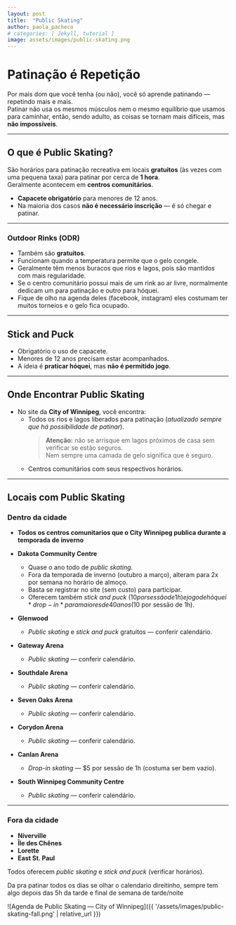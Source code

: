 ```yaml
---
layout: post
title:  "Public Skating"
author: paola_pacheco
# categories: [ Jekyll, tutorial ]
image: assets/images/public-skating.png
---
```


# Patinação é Repetição

Por mais dom que você tenha (ou não), você só aprende patinando — repetindo mais e mais.  
Patinar não usa os mesmos músculos nem o mesmo equilíbrio que usamos para caminhar, então, sendo adulto, as coisas se tornam mais difíceis, mas **não impossíveis**.

---

## O que é Public Skating?

São horários para patinação recreativa em locais **gratuitos** (às vezes com uma pequena taxa) para patinar por cerca de **1 hora**.  
Geralmente acontecem em **centros comunitários**.

- **Capacete obrigatório** para menores de 12 anos.
- Na maioria dos casos **não é necessário inscrição** — é só chegar e patinar.

---

### Outdoor Rinks (ODR)
- Também são **gratuitos**.
- Funcionam quando a temperatura permite que o gelo congele.
- Geralmente têm menos buracos que rios e lagos, pois são mantidos com mais regularidade.
- Se o centro comunitário possui mais de um rink ao ar livre, normalmente dedicam um para patinação e outro para hóquei.
- Fique de olho na agenda deles (facebook, instagram) eles costumam ter muitos torneios e o gelo fica ocupado.

---

## Stick and Puck
- Obrigatório o uso de capacete.
- Menores de 12 anos precisam estar acompanhados.
- A ideia é **praticar hóquei**, mas **não é permitido jogo**.

---

## Onde Encontrar Public Skating

- No site da **City of Winnipeg**, você encontra:
  - Todos os rios e lagos liberados para patinação (*atualizado sempre que há possibilidade de patinar*).
    > **Atenção:** não se arrisque em lagos próximos de casa sem verificar se estão seguros.  
    Nem sempre uma camada de gelo significa que é seguro.
  - Centros comunitários com seus respectivos horários.

---

## Locais com Public Skating

### Dentro da cidade
- **Todos os centros comunitarios que o City Winnipeg publica durante a temporada de inverno**  

- **Dakota Community Centre**  
  - Quase o ano todo de *public skating*.  
  - Fora da temporada de inverno (outubro a março), alteram para 2x por semana no horário de almoço.  
  - Basta se registrar no site (sem custo) para participar.  
  - Oferecem também *stick and puck* ($10 por sessão de 1h) e jogo de hóquei *drop-in* para maiores de 40 anos ($10 por sessão de 1h).

- **Glenwood**  
  - *Public skating* e *stick and puck* gratuitos — conferir calendário.

- **Gateway Arena**  
  - *Public skating* — conferir calendário.

- **Southdale Arena**  
  - *Public skating* — conferir calendário.

- **Seven Oaks Arena**  
  - *Public skating* — conferir calendário.

- **Corydon Arena**  
  - *Public skating* — conferir calendário.

- **Canlan Arena**  
  - *Drop-in skating* — $5 por sessão de 1h (costuma ser bem vazio).

- **South Winnipeg Community Centre**  
  - *Public skating* — conferir calendário.

---

### Fora da cidade

- **Niverville**  
- **Île des Chênes**  
- **Lorette**  
- **East St. Paul**  

Todos oferecem *public skating* e *stick and puck* (verificar horários).

Da pra patinar todos os dias se olhar o calendario direitinho, sempre tem algo depois das 5h da tarde e final de semana de tarde/noite

![Agenda de Public Skating — City of Winnipeg]({{ '/assets/images/public-skating-fall.png' | relative_url }})
